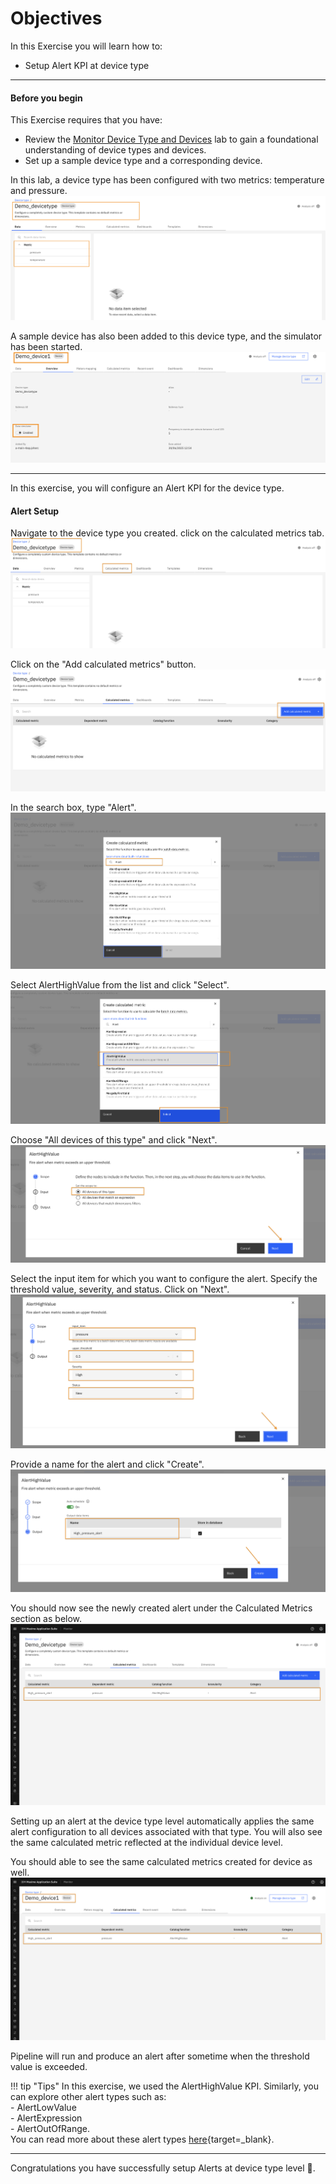 # Objectives
In this Exercise you will learn how to:

* Setup Alert KPI at device type

---
#### Before you begin  
This Exercise requires that you have:

* Review the [Monitor Device Type and Devices](../../monitor_device_devicetype_setup_9.1/) lab to gain a foundational understanding of device types and devices.
* Set up a sample device type and a corresponding device.

In this lab, a device type has been configured with two metrics: temperature and pressure.
![setup alert](img/alert-setup0.png)</br>

A sample device has also been added to this device type, and the simulator has been started.
![setup alert](img/alert-setup1.png)</br>

---

In this exercise, you will configure an Alert KPI for the device type.

#### Alert Setup

Navigate to the device type you created. click on the calculated metrics tab.
![setup alert](img/alert-setup3.png)<br>

Click on the "Add calculated metrics" button.
![setup alert](img/alert-setup4.png)</br>

In the search box, type "Alert".
![setup alert](img/alert-setup5.png)</br>

Select AlertHighValue from the list and click "Select".
![setup alert](img/alert-setup6.png)

Choose "All devices of this type" and click "Next".
![setup alert](img/alert-setup7.png)</br>    

Select the input item for which you want to configure the alert. Specify the threshold value, severity, and status. Click on "Next".
![setup alert](img/alert-setup8.png)</br>

Provide a name for the alert and click "Create".
![setup alert](img/alert-setup9.png)</br>

You should now see the newly created alert under the Calculated Metrics section as below.
![setup alert](img/alert-setup10.png)</br>

Setting up an alert at the device type level automatically applies the same alert configuration to all devices associated with that type. You will also see the same calculated metric reflected at the individual device level.

You should able to see the same calculated metrics created for device as well.
![setup alert](img/alert-setup11.png)</br>

Pipeline will run and produce an alert after sometime when the threshold value is exceeded.

!!! tip "Tips"
    In this exercise, we used the AlertHighValue KPI. Similarly, you can explore other alert types such as:</br>
    - AlertLowValue</br>
    - AlertExpression</br>
    - AlertOutOfRange. </br>
    You can read more about these alert types [here](https://www.ibm.com/docs/en/masv-and-l/maximo-monitor/cd?topic=data-alerts){target=_blank}.


---
Congratulations you have successfully setup Alerts at device type level 🤗.</br>
